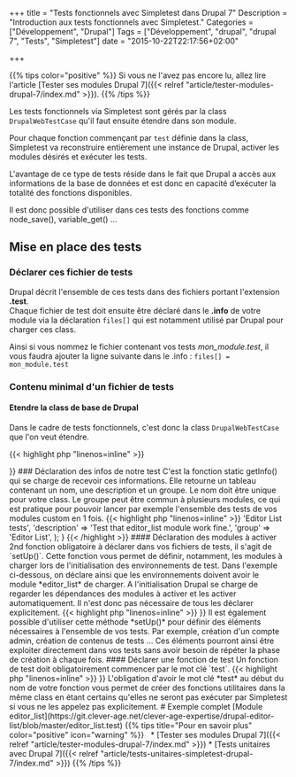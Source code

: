 +++
title = "Tests fonctionnels avec Simpletest dans Drupal 7"
Description = "Introduction aux tests fonctionnels avec Simpletest."
Categories = ["Développement", "Drupal"]
Tags = ["Développement", "drupal", "drupal 7", "Tests", "Simpletest"]
date = "2015-10-22T22:17:56+02:00"

+++

{{% tips color="positive" %}}
Si vous ne l'avez pas encore lu, allez lire l'article [Tester ses modules Drupal 7]({{< relref "article/tester-modules-drupal-7/index.md" >}}).
{{% /tips %}}

Les tests fonctionnels via Simpletest sont gérés par la class `DrupalWebTestCase` qu'il faut ensuite étendre dans son module.

Pour chaque fonction commençant par `test` définie dans la class, Simpletest va reconstruire entièrement une instance de Drupal, activer les modules désirés et exécuter les tests.

L'avantage de ce type de tests réside dans le fait que Drupal a accès aux informations de la base de données et est donc en capacité d’exécuter la totalité des fonctions disponibles.

Il est donc possible d'utiliser dans ces tests des fonctions comme node_save(), variable_get() ...

## Mise en place des tests

### Déclarer ces fichier de tests

Drupal décrit l'ensemble de ces tests dans des fichiers portant l'extension **.test**.  
Chaque fichier de test doit ensuite être déclaré dans le **.info** de votre module via la déclaration `files[]` qui est notamment utilisé par Drupal pour charger ces class.

Ainsi si vous nommez le fichier contenant vos tests *mon_module.test*, il vous faudra ajouter la ligne suivante dans le .info : `files[] = mon_module.test`

### Contenu minimal d'un fichier de tests

#### Etendre la class de base de Drupal

Dans le cadre de tests fonctionnels, c'est donc la class `DrupalWebTestCase` que l'on veut étendre.

{{< highlight php "linenos=inline" >}}
<?php

class EditorListTests extends DrupalWebTestCase {}
{{< /highlight >}}

### Déclaration des infos de notre test

C'est la fonction static getInfo() qui se charge de recevoir ces informations.
Elle retourne un tableau contenant un nom, une description et un groupe.

Le nom doit être unique pour votre class.
Le groupe peut être commun à plusieurs modules, ce qui est pratique pour pouvoir lancer par exemple l'ensemble des tests de vos modules custom en 1 fois.

{{< highlight php "linenos=inline" >}}
<?php

public static function getInfo() {
  // Note: getInfo() strings should not be translated.
  return array(
    'name' => 'Editor List tests',
    'description' => 'Test that editor_list module work fine.',
    'group' => 'Editor List',
  );

}
{{< /highlight >}}

#### Déclaration des modules à activer

2nd fonction obligatoire à déclarer dans vos fichiers de tests, il s'agit de `setUp()`.
Cette fonction vous permet de définir, notamment, les modules à charger lors de l'initialisation des environnements de test.

Dans l'exemple ci-dessous, on déclare ainsi que les environnements doivent avoir le module *editor_list* de charger.
A l'initialisation Drupal se charge de regarder les dépendances des modules à activer et les activer automatiquement.
Il n'est donc pas nécessaire de tous les déclarer explicitement.

{{< highlight php "linenos=inline" >}}
<?php

/**
 * {@inheritdoc}
 */
public function setUp() {
  parent::setUp('editor_list');
}
{{< /highlight >}}

Il est également possible d'utiliser cette méthode *setUp()* pour définir des éléments nécessaires à l'ensemble de vos tests.
Par exemple, création d'un compte admin, création de contenus de tests ...
Ces éléments pourront ainsi être exploiter directement dans vos tests sans avoir besoin de répéter la phase de création à chaque fois.

#### Déclarer une fonction de test

Un fonction de test doit obligatoirement commencer par le mot clé `test`.

{{< highlight php "linenos=inline" >}}
<?php

/**
 * Test Administration page access and edition.
 */
public function testAdministrationPage() {
  // Your tests
}
{{< /highlight >}}

L'obligation d'avoir le mot clé *test* au début du nom de votre fonction vous permet de créer des fonctions utilitaires dans la même class en étant certains qu'elles ne seront pas exécuter par Simpletest si vous ne les appelez pas explicitement.

# Exemple complet

[Module editor_list](https://git.clever-age.net/clever-age-expertise/drupal-editor-list/blob/master/editor_list.test)

{{% tips title="Pour en savoir plus" color="positive" icon="warning" %}}
&nbsp;

* [Tester ses modules Drupal 7]({{< relref "article/tester-modules-drupal-7/index.md" >}})
* [Tests unitaires avec Drupal 7]({{< relref "article/tests-unitaires-simpletest-drupal-7/index.md" >}})
{{% /tips %}}
